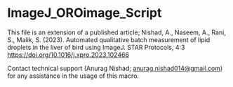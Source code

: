 # ImageJ_OROimage_Script
This file is an extension of a published article; Nishad, A., Naseem, A., Rani, S., Malik, S. (2023). Automated qualitative batch measurement of lipid droplets in the liver of bird using ImageJ. STAR Protocols, 4:3 https://doi.org/10.1016/j.xpro.2023.102466

Contact technical support (Anurag Nishad; anurag.nishad014@gmail.com) for any assistance in the usage of this macro.

